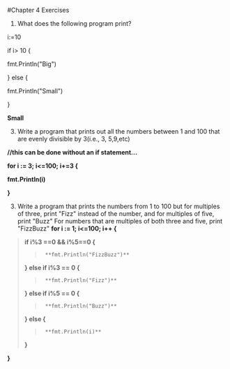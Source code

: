 #Chapter 4 Exercises

1) What does the following program print?

i:=10

if i> 10 {

  fmt.Println("Big")
  
} else {

  fmt.Println("Small")
  
}

**Small**


3) Write a program that prints out all the numbers between 1 and 100 that are evenly divisible by 3(i.e., 3, 5,9,etc)

**//this can be done without an if statement...**

**for i := 3; i<=100; i+=3 {**

  **fmt.Println(i)**
  
**}**

3) Write a program that prints the numbers from 1 to 100 but for multiples of three, print "Fizz" instead of the number, and for multiples of five, print "Buzz"  For numbers that are multiples of both three and five, print "FizzBuzz"
**for i := 1; i<=100; i++ {**

>  **if i%3 ==0 && i%5==0 {**
>>      **fmt.Println("FizzBuzz")**
>  **} else if i%3 == 0 {**
>>      **fmt.Println("Fizz")**
>    **} else if i%5 == 0 {**
>>      **fmt.Println("Buzz")**
>    **} else {**
>>      **fmt.Println(i)**
>    **}**  
  
**}**
